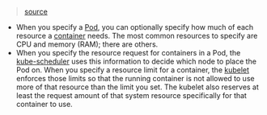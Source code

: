 > [source](https://kubernetes.io/docs/concepts/configuration/manage-resources-containers/)

* When you specify a [Pod](https://kubernetes.io/docs/concepts/workloads/pods/), you can optionally specify how much of each resource a [container](https://kubernetes.io/docs/concepts/containers/) needs. The most common resources to specify are CPU and memory (RAM); there are others.
* When you specify the resource request for containers in a Pod, the [kube-scheduler](https://kubernetes.io/docs/reference/command-line-tools-reference/kube-scheduler/) uses this information to decide which node to place the Pod on. When you specify a resource limit for a container, the [kubelet](https://kubernetes.io/docs/reference/generated/kubelet) enforces those limits so that the running container is not allowed to use more of that resource than the limit you set. The kubelet also reserves at least the request amount of that system resource specifically for that container to use.